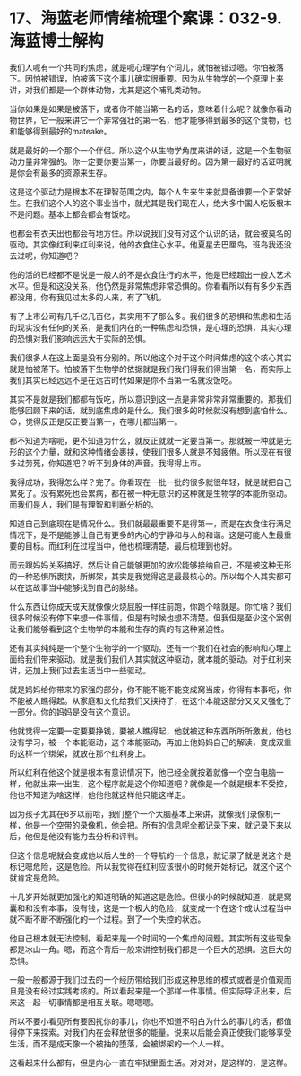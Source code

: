 # 17、海蓝老师情绪梳理个案课：032-9.海蓝博士解构

我们人呢有一个共同的焦虑，就是呃心理学有个词儿，就怕被错过嗯。你怕被落下。因怕被错误，怕被落下这个事儿确实很重要。因为从生物学的一个原理上来讲，对我们都是一个群体动物，尤其是这个哺乳类动物。

当你如果是如果是被落下，或者你不能当第一名的话，意味着什么呢？就像你看动物世界，它一般来讲它一个非常强壮的第一名，他才能够得到最多的这个食物，也和能够得到最好的mateake。

就是最好的一个那个一个伴侣。所以这个从生物学角度来讲的话，这是一个生物驱动力量非常强的。你一定要你要当第一，你要当最好的。因为第一最好的话证明就是你会有最多的资源来生存。

这是这个驱动力是根本不在理智范围之内，每个人生来生来就具备谁要一个正常好生。在我们这个人的这个事业当中，就尤其是我们现在人，绝大多中国人吃饭根本不是问题。基本上都会都会有饭吃。

也都会有衣夫出也都会有地方住。所以说我们没有对这个认识的话，就会被莫名的驱动。其实像红利来红利来说，他的衣食住心水平。他夏星去巴厘岛，班岛我还没去过呢，你知道吧？

他的活的已经都不是说是一般人的不是衣食住行的水平，他是已经超出一般人艺术水平。但是和这没关系，他仍然是非常焦虑非常恐惧的。你看看所以有有多少东西都没用，你有我见过太多的人来，有了飞机。

有了上市公司有几千亿几百亿，其实用不了那么多。我们很多的恐惧和焦虑和生活的现实没有任何的关系，是我们内在的一种焦虑和恐惧，是心理的恐惧，其实心理的恐惧对我们影响远远大于实际的恐惧。

我们很多人在这上面是没有分别的。所以他这个对于这个时间焦虑的这个核心其实就是怕被落下。怕被落下生物学的依据就是我们我们得我们得当第一名，而实际上我们其实已经远远不是在远古时代如果是你不当第一名就没饭吃。

其实不是就是我们都都有饭吃，所以意识到这一点是非常非常非常重要的。那我们能够回顾下来的话，就到底焦虑的是什么。我们很多的时候就没有想到底怕什么。😊，觉得反正是反正要当第一，在哪儿都当第一。

都不知道为啥呃，更不知道为什么，就反正就就一定要当第一。那就被一种就是无形的这个力量，就和这种情绪会裹挟，使我们很多人就是不知疲倦。所以现在有很多过劳死，你知道吧？听不到身体的声音。我得得上市。

我得成功，我得怎么样？完了。你看现在一批一批的很多就很年轻，就是就把自己累死了。没有累死也会累病，都在被一种无意识的这种就是生物学的本能所驱动。而我们是人，我们是有理智和判断分析的。

知道自己到底现在是情况什么。我们就最最重要不是得第一，而是在衣食住行满足情况下，是不是能够让自己有更多的内心的宁静和与人的和谐。这是可能人生最重要的目标。而红利在过程当中，他也梳理清楚。最后梳理到也好。

而去跟妈妈关系搞好。然后让自己能够更加的放松能够接纳自己，不是被这种无形的一种恐惧所裹挟，所绑架，其实是我觉得这是最最核心的。所以每个人其实都可以在这故事当中能够找到自己的脉络。

什么东西让你成天成天就像像火烧屁股一样往前跑，你跑个啥就是。你忙啥？我们很多时候没有停下来想一件事情，但是有时候也想不清楚。但我但是至少这个案例让我们能够看到这个生物学的本能和生存的真的有这种紧迫性。

还有其实纯纯是一个整个生物学的一个驱动。还有一个我们在社会的影响和心理上面给我们带来驱动。就是我们我们人其实就这种驱动，就本能的驱动。对于红利来讲，还加上我们过去生活当中一些驱动。

就是妈妈给你带来的家强的部分，你不能不能不能变成窝当废，你得有本事呃，你不能被人瞧得起。从家庭和文化给我们又挟持了，在这个本能这部分又又又强化了一部分。你的妈妈是没有这个意识。

他就觉得一定要一定要要挣钱，要被人瞧得起，他就被这种东西所所所激发，他也没有学习，被一个本能驱动，这个本能驱动，再加上他妈妈自己的解读，变成双重的这样一个绑架，就放在那个红利身上。

所以红利在他这个就是根本有意识情况下，他已经全就按着就像一个空白电脑一样，他就出来一出生，这个程序就是这个你知道吧？就像是一个就是根本不受控，他也不知道为啥这样，他他他就这样他只能这样走。

因为孩子尤其在6岁以前哈，我们整个一个大脑基本上来讲，就像我们录像机一样，他是一个空带的录像机，他会把。所有的信息呢全都记录下来，就记录下来以后，他但是他没有能力去分析和评判。

但这个信息呢就会变成他以后人生的一个导航的一个信息，就记录了就是说这个是标记嗯危险，这是危险。所以我觉得在红利应该很小的时候开始标记，就这个这个就肯定是危险。

十几岁开始就更加强化的知道明确的知道这是危险。但很小的时候就知道，就是窝囊和和没有本事，没有钱，这是一个极大的危险，就变成一个在这个成认过程当中就不断不断不断强化的一个过程。到了一个失控的状态。

他自己根本就无法控制。看起来是一个时间的一个焦虑的问题。其实所有这些现象都是冰山一角。嗯，而这个背后一般来讲控制我们都是一个巨大的恐惧。这巨大的恐惧。

一般一般都源于我们过去的一个经历带给我们形成这种思维的模式或者是价值观而且是没有经过实践考核的。所以看起来是一个那样一件事情。但实际导证出来，后来这一起一切事情都是相互关联。嗯嗯嗯。

所以不要小看见所有要困扰你的事儿，你也不知道不明白为什么的事儿的话，都值得停下来探索。对我们内在会释放很多的能量。说来以后能会真正使我们能够享受生活，而不是成天像一个被抽的堕落，会被绑架的一个人一样。

这看起来什么都有，但是内心一直在牢狱里面生活。对对对，是这样的，是这样。